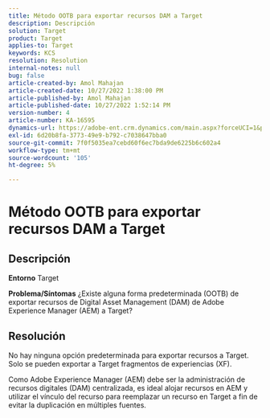 ```yaml
---
title: Método OOTB para exportar recursos DAM a Target
description: Descripción
solution: Target
product: Target
applies-to: Target
keywords: KCS
resolution: Resolution
internal-notes: null
bug: false
article-created-by: Amol Mahajan
article-created-date: 10/27/2022 1:38:00 PM
article-published-by: Amol Mahajan
article-published-date: 10/27/2022 1:52:14 PM
version-number: 4
article-number: KA-16595
dynamics-url: https://adobe-ent.crm.dynamics.com/main.aspx?forceUCI=1&pagetype=entityrecord&etn=knowledgearticle&id=86fb7590-fc55-ed11-bba2-6045bd006793
exl-id: 6d20b8fa-3773-49e9-b792-c7038647bba0
source-git-commit: 7f0f5035ea7cebd60f6ec7bda9de6225b6c602a4
workflow-type: tm+mt
source-wordcount: '105'
ht-degree: 5%

---
```


# Método OOTB para exportar recursos DAM a Target

## Descripción

<b>Entorno</b>
Target


<b>Problema/Síntomas</b>
¿Existe alguna forma predeterminada (OOTB) de exportar recursos de Digital Asset Management (DAM) de Adobe Experience Manager (AEM) a Target?


## Resolución


No hay ninguna opción predeterminada para exportar recursos a Target. Solo se pueden exportar a Target fragmentos de experiencias (XF).

Como Adobe Experience Manager (AEM) debe ser la administración de recursos digitales (DAM) centralizada, es ideal alojar recursos en AEM y utilizar el vínculo del recurso para reemplazar un recurso en Target a fin de evitar la duplicación en múltiples fuentes.
